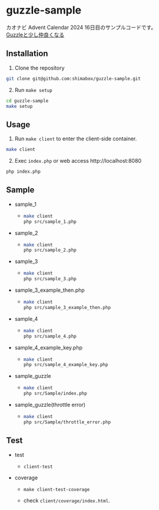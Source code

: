 # guzzle-sample

カオナビ Advent Calendar 2024 16日目のサンプルコードです。  
[Guzzleと少し仲良くなる](https://zenn.dev/shimabox/articles/d45f26893b7d18 "Guzzleと少し仲良くなる")

## Installation

1. Clone the repository
```sh
git clone git@github.com:shimabox/guzzle-sample.git
```
2. Run `make setup`
```sh
cd guzzle-sample
make setup
```

## Usage

1. Run `make client` to enter the client-side container.
```sh
make client
```
2. Exec `index.php` or web access http://localhost:8080
```sh
php index.php
```

## Sample

- sample_1
  - ```sh
    make client
    php src/sample_1.php
    ```
- sample_2
  - ```sh
    make client
    php src/sample_2.php
    ```
- sample_3
  - ```sh
    make client
    php src/sample_3.php
    ```
- sample_3_example_then.php
  - ```sh
    make client
    php src/sample_3_example_then.php
    ```
- sample_4
  - ```sh
    make client
    php src/sample_4.php
    ```
- sample_4_example_key.php
  - ```sh
    make client
    php src/sample_4_example_key.php
    ```
- sample_guzzle
  - ```sh
    make client
    php src/Sample/index.php
    ```
- sample_guzzle(throttle error)
  - ```sh
    make client
    php src/Sample/throttle_error.php
    ```
## Test

- test
  - ```shell
    client-test
    ```
- coverage
  - ```shell
    make client-test-coverage
    ```
  - check `client/coverage/index.html`.
